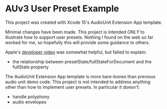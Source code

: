# AUv3 User Preset Example

This project was created with Xcode 15's AudioUnit Extension App template. 

Minimal changes have been made. This project is intended *ONLY* to illustrate how to support user presets.
Nothing I found on the web so far worked for me, so hopefully this will provide some guidance to others. 

Apple's [developer video](https://developer.apple.com/videos/play/wwdc2019/509/) was somewhat helpful, but failed to explain:
- the relationship between presetState/fullStateForDocument and the fullState property

The AudioUnit Extension App template is more bare-bones than previous audio unit demo code.
This project is not intended to address anything other than how to implement user presets.
In particular it doesn't:
- handle polyphony
- audio envelopes


